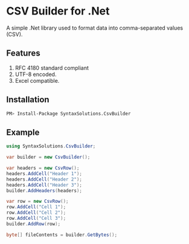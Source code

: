 # CSV Builder for .Net
A simple .Net library used to format data into comma-separated values (CSV).

## Features

1. RFC 4180 standard compliant 
1. UTF-8 encoded. 
1. Excel compatible.

## Installation

```sh
PM> Install-Package SyntaxSolutions.CsvBuilder
```

## Example

```c#
using SyntaxSolutions.CsvBuilder;

var builder = new CsvBuilder();

var headers = new CsvRow();
headers.AddCell("Header 1");
headers.AddCell("Header 2");
headers.AddCell("Header 3");
builder.AddHeaders(headers);

var row = new CsvRow();
row.AddCell("Cell 1");
row.AddCell("Cell 2");
row.AddCell("Cell 3");
builder.AddRow(row);

byte[] fileContents = builder.GetBytes();
```
